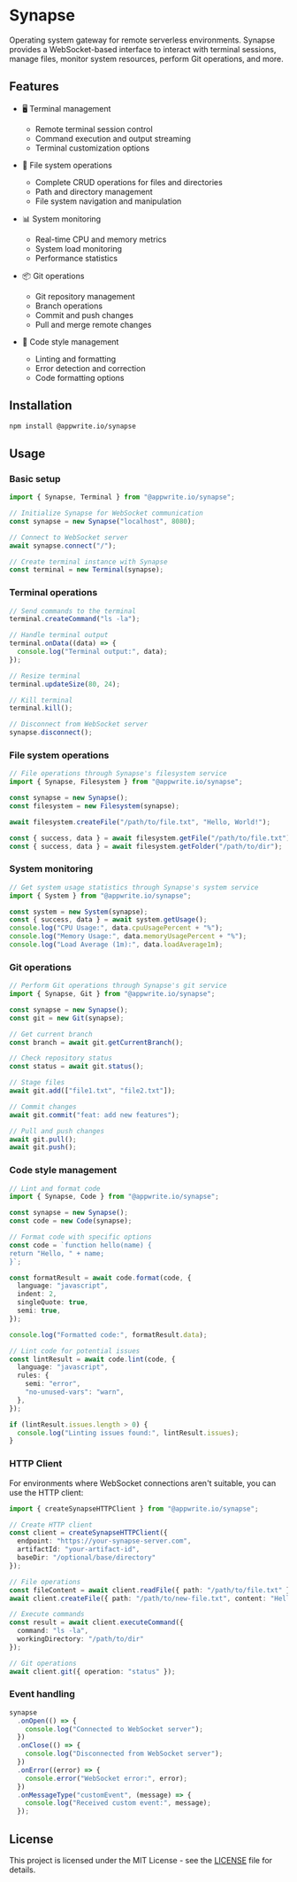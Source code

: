 # Synapse

Operating system gateway for remote serverless environments. Synapse provides a WebSocket-based interface to interact with terminal sessions, manage files, monitor system resources, perform Git operations, and more.

## Features

- 🖥️ Terminal management
  - Remote terminal session control
  - Command execution and output streaming
  - Terminal customization options

- 📂 File system operations
  - Complete CRUD operations for files and directories
  - Path and directory management
  - File system navigation and manipulation

- 📊 System monitoring
  - Real-time CPU and memory metrics
  - System load monitoring
  - Performance statistics

- 📦 Git operations
  - Git repository management
  - Branch operations
  - Commit and push changes
  - Pull and merge remote changes

- 📝 Code style management
  - Linting and formatting
  - Error detection and correction
  - Code formatting options

## Installation

```bash
npm install @appwrite.io/synapse
```

## Usage

### Basic setup

```typescript
import { Synapse, Terminal } from "@appwrite.io/synapse";

// Initialize Synapse for WebSocket communication
const synapse = new Synapse("localhost", 8080);

// Connect to WebSocket server
await synapse.connect("/");

// Create terminal instance with Synapse
const terminal = new Terminal(synapse);
```

### Terminal operations

```typescript
// Send commands to the terminal
terminal.createCommand("ls -la");

// Handle terminal output
terminal.onData((data) => {
  console.log("Terminal output:", data);
});

// Resize terminal
terminal.updateSize(80, 24);

// Kill terminal
terminal.kill();

// Disconnect from WebSocket server
synapse.disconnect();
```

### File system operations

```typescript
// File operations through Synapse's filesystem service
import { Synapse, Filesystem } from "@appwrite.io/synapse";

const synapse = new Synapse();
const filesystem = new Filesystem(synapse);

await filesystem.createFile("/path/to/file.txt", "Hello, World!");

const { success, data } = await filesystem.getFile("/path/to/file.txt");
const { success, data } = await filesystem.getFolder("/path/to/dir");
```

### System monitoring

```typescript
// Get system usage statistics through Synapse's system service
import { System } from "@appwrite.io/synapse";

const system = new System(synapse);
const { success, data } = await system.getUsage();
console.log("CPU Usage:", data.cpuUsagePercent + "%");
console.log("Memory Usage:", data.memoryUsagePercent + "%");
console.log("Load Average (1m):", data.loadAverage1m);
```

### Git operations

```typescript
// Perform Git operations through Synapse's git service
import { Synapse, Git } from "@appwrite.io/synapse";

const synapse = new Synapse();
const git = new Git(synapse);

// Get current branch
const branch = await git.getCurrentBranch();

// Check repository status
const status = await git.status();

// Stage files
await git.add(["file1.txt", "file2.txt"]);

// Commit changes
await git.commit("feat: add new features");

// Pull and push changes
await git.pull();
await git.push();
```

### Code style management

```typescript
// Lint and format code
import { Synapse, Code } from "@appwrite.io/synapse";

const synapse = new Synapse();
const code = new Code(synapse);

// Format code with specific options
const code = `function hello(name) {
return "Hello, " + name;
}`;

const formatResult = await code.format(code, {
  language: "javascript",
  indent: 2,
  singleQuote: true,
  semi: true,
});

console.log("Formatted code:", formatResult.data);

// Lint code for potential issues
const lintResult = await code.lint(code, {
  language: "javascript",
  rules: {
    semi: "error",
    "no-unused-vars": "warn",
  },
});

if (lintResult.issues.length > 0) {
  console.log("Linting issues found:", lintResult.issues);
}
```

### HTTP Client

For environments where WebSocket connections aren't suitable, you can use the HTTP client:

```typescript
import { createSynapseHTTPClient } from "@appwrite.io/synapse";

// Create HTTP client
const client = createSynapseHTTPClient({
  endpoint: "https://your-synapse-server.com",
  artifactId: "your-artifact-id",
  baseDir: "/optional/base/directory"
});

// File operations
const fileContent = await client.readFile({ path: "/path/to/file.txt" });
await client.createFile({ path: "/path/to/new-file.txt", content: "Hello!" });

// Execute commands
const result = await client.executeCommand({ 
  command: "ls -la",
  workingDirectory: "/path/to/dir"
});

// Git operations
await client.git({ operation: "status" });
```

### Event handling

```typescript
synapse
  .onOpen(() => {
    console.log("Connected to WebSocket server");
  })
  .onClose(() => {
    console.log("Disconnected from WebSocket server");
  })
  .onError((error) => {
    console.error("WebSocket error:", error);
  })
  .onMessageType("customEvent", (message) => {
    console.log("Received custom event:", message);
  });
```

## License

This project is licensed under the MIT License - see the [LICENSE](LICENSE) file for details.

